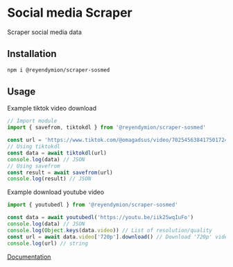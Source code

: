 # Social media Scraper
Scraper social media data

## Installation
```sh
npm i @reyendymion/scraper-sosmed
```

## Usage 
Example tiktok video download
```ts
// Import module
import { savefrom, tiktokdl } from '@reyendymion/scraper-sosmed'

const url = 'https://www.tiktok.com/@omagadsus/video/7025456384175017243?is_from_webapp=1&sender_device=pc&web_id6982004129280116226'
// Using tiktokdl
const data = await tiktokdl(url)
console.log(data) // JSON
// Using savefrom
const result = await savefrom(url)
console.log(result) // JSON
```
Example download youtube video
```ts
import { youtubedl } from '@reyendymion/scraper-sosmed'

const data = await youtubedl('https://youtu.be/iik25wqIuFo')
console.log(data) // JSON
console.log(Object.keys(data.video)) // List of resolution/quality
const url = await data.video['720p'].download() // Download '720p' video
console.log(url) // string
```
[Documentation](https://ReyEndymion.github.io/scraper/modules/_ReyEndymion_scraper_sosmed.html)